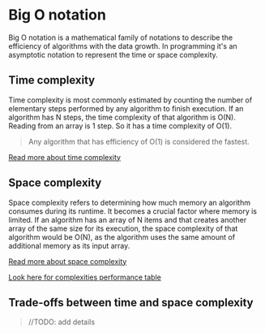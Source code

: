 # Big O notation
Big O notation is a mathematical family of notations to describe the efficiency of algorithms with the data growth. In programming it's an asymptotic notation to represent the time or space complexity. 

## Time complexity
Time complexity is most commonly estimated by counting the number of elementary steps performed by any algorithm to finish execution. If an algorithm has N steps, the time complexity of that algorithm is O(N). Reading from an array is 1 step. So it has a time complexity of O(1).

> Any algorithm that has efficiency of O(1) is considered the fastest.

[Read more about time complexity](efficiency/time-complexity.md)

## Space complexity
Space complexity refers to determining how much memory an algorithm consumes during its runtime. It becomes a crucial factor where memory is limited. If an algorithm has an array of N items and that creates another array of the same size for its execution, the space complexity of that algorithm would be O(N), as the algorithm uses the same amount of additional memory as its input array.

[Read more about space complexity](efficiency/space-complexity.md)

[Look here for complexities performance table](efficiency/references/complexities-table.md)

## Trade-offs between time and space complexity
> //TODO: add details
